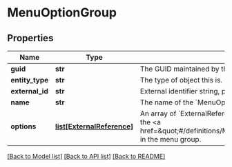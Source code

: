 # MenuOptionGroup

## Properties
Name | Type | Description | Notes
------------ | ------------- | ------------- | -------------
**guid** | **str** | The GUID maintained by the Toast POS. | 
**entity_type** | **str** | The type of object this is. | 
**external_id** | **str** | External identifier string, prefixed by the naming authority. | [optional] 
**name** | **str** | The name of the &#x60;MenuOptionGroup&#x60; as it appears in the Toast POS. | [optional] 
**options** | [**list[ExternalReference]**](ExternalReference.md) | An array of &#x60;ExternalReference&#x60; objects containing the identifiers of the &lt;a href&#x3D;\&quot;#/definitions/MenuOptionGroup\&quot;&gt;&#x60;MenuItem&#x60;s&lt;/a&gt; in the menu group.  | [optional] 

[[Back to Model list]](../README.md#documentation-for-models) [[Back to API list]](../README.md#documentation-for-api-endpoints) [[Back to README]](../README.md)



